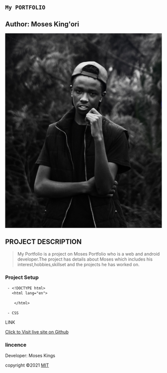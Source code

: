 ## ` My PORTFOLIO ` 

## Author: **Moses King'ori**
![MOSES KINGS](./assets/moses.2.jpg "MOSES KINGS")

## PROJECT DESCRIPTION

>My Portfolio is a project on Moses Portfolio who is a web and android developer.The project has details about Moses which includes his interest,hobbies,skillset and the projects he has worked on.

### Project Setup
```
 - <!DOCTYPE html>
   <html lang="en">

    </html>

 - CSS
 ```
LINK

[Click to Visit live site on Github]()

### **lincence**

Developer: Moses Kings

copyright  &copy;2021  [MIT](https://choosealicense.com/licenses/mit/)







